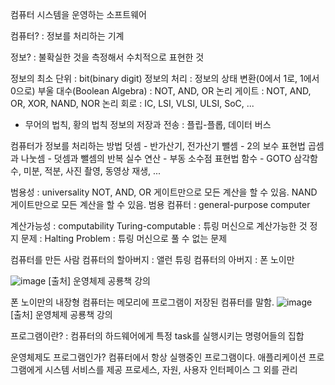 컴퓨터 시스템을 운영하는 소프트웨어

컴퓨터?
: 정보를 처리하는 기계

정보?
: 불확실한 것을 측정해서 수치적으로 표현한 것

정보의 최소 단위 : bit(binary digit)
정보의 처리 : 정보의 상태 변환(0에서 1로, 1에서 0으로)
부울 대수(Boolean Algebra) : NOT, AND, OR
논리 게이트 : NOT, AND, OR, XOR, NAND, NOR
논리 회로 : IC, LSI, VLSI, ULSI, SoC, ...
- 무어의 법칙, 황의 법칙
정보의 저장과 전송 : 플립-플롭, 데이터 버스

컴퓨터가 정보를 처리하는 방법
덧셈 - 반가산기, 전가산기
뺄셈 - 2의 보수 표현법
곱셈과 나눗셈 - 덧셈과 뺄셈의 반복
실수 연산 - 부동 소수점 표현법
함수 - GOTO
삼각함수, 미분, 적분, 사진 촬영, 동영상 재생, ...

범용성 : universality
NOT, AND, OR 게이트만으로 모든 계산을 할 수 있음.
NAND 게이트만으로 모든 계산을 할 수 있음.
범용 컴퓨터 : general-purpose computer

계산가능성 : computability
Turing-computable : 튜링 머신으로 계산가능한 것
정지 문제 : Halting Problem : 튜링 머신으로 풀 수 없는 문제

컴퓨터를 만든 사람
컴퓨터의 할아버지 : 앨런 튜링
컴퓨터의 아버지 : 폰 노이만

![image](https://sj-obsidian-bucket.s3.ap-northeast-2.amazonaws.com/e35986e0fa2b69fd34a0c446b32ec3e1.png)
[출처] 운영체제 공룡책 강의


폰 노이만의 내장형 컴퓨터는 메모리에 프로그램이 저장된 컴퓨터를 말함.
![image](https://sj-obsidian-bucket.s3.ap-northeast-2.amazonaws.com/6f08d2808cd1d08150a2d9b77c660dbd.png)
[출처] 운영체제 공룡책 강의

프로그램이란?
: 컴퓨터의 하드웨어에게 특정 task를 실행시키는 명령어들의 집합

운영체제도 프로그램인가?
컴퓨터에서 항상 실행중인 프로그램이다.
애플리케이션 프로그램에게 시스템 서비스를 제공
프로세스, 자원, 사용자 인터페이스 그 외를 관리

